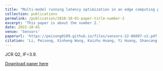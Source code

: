 ```yaml
---
title: "Multi-model running latency optimization in an edge computing paradigm"
collection: publications
permalink: /publication/2010-10-01-paper-title-number-2
excerpt: 'This paper is about the number 2.'
date: 2022-10-01
venue: 'Sensors'
paperurl: 'https://peisong0109.github.io/files/sensors-22-06097-v2.pdf'
citation: 'Li, Peisong, Xinheng Wang, Kaizhu Huang, Yi Huang, Shancang Li, and Muddesar Iqbal. "Multi-model running latency optimization in an edge computing paradigm." Sensors 22, no. 16 (2022): 6097.'
---
```

JCR Q2, IF=3.9.

[Download paper here](https://peisong0109.github.io/files/sensors-22-06097-v2.pdf)
